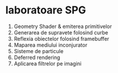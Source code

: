 # laboratoare SPG
1. Geometry Shader & emiterea primitivelor
1. Generarea de supravete folosind curbe
1. Reflexia obiectelor folosind framebuffer
1. Maparea mediului inconjurator
1. Sisteme de particule
1. Deferred rendering
1. Aplicarea filtrelor pe imagini
 
